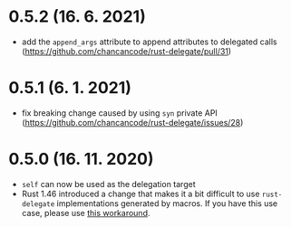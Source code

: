 # 0.5.2 (16. 6. 2021)
- add the `append_args` attribute to append attributes to delegated calls (https://github.com/chancancode/rust-delegate/pull/31)

# 0.5.1 (6. 1. 2021)
- fix breaking change caused by using `syn` private API (https://github.com/chancancode/rust-delegate/issues/28) 

# 0.5.0 (16. 11. 2020)
- `self` can now be used as the delegation target
- Rust 1.46 introduced a change that makes it a bit difficult to use `rust-delegate` implementations
generated by macros. If you have this use case, please use [this workaround](https://github.com/chancancode/rust-delegate/issues/25#issuecomment-716774685).
